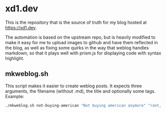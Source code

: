 # xd1.dev

This is the repository that is the source of truth for my blog hosted at <https://xd1.dev>.

The automation is based on the upstream repo, but is heavily modified to make it easy for me to upload images to github and have them reflected in the blog, as well as
fixing some quirks in the way that weblog handles markdown, so that it plays well with prism.js for displaying code with syntax highlight.

## mkweblog.sh

This script makes it easier to create weblog posts. It expects three arguments,
the filename (without .md), the title and optionally some tags. Example:

```bash
./mkweblog.sh not-buying-american "Not buying american anymore" "rant, opinion"
```
